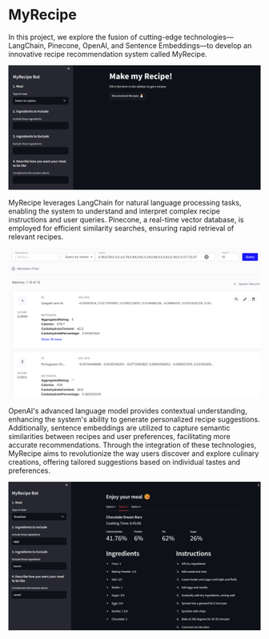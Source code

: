 # MyRecipe

In this project, we explore the fusion of cutting-edge technologies—LangChain, Pinecone, OpenAI, and Sentence Embeddings—to develop an innovative recipe recommendation system called MyRecipe. 

<img src="/images/intro_bot.png" >

MyRecipe leverages LangChain for natural language processing tasks, enabling the system to understand and interpret complex recipe instructions and user queries. Pinecone, a real-time vector database, is employed for efficient similarity searches, ensuring rapid retrieval of relevant recipes. 

<img src="/images/pinecone_vectordb.png" >


OpenAI's advanced language model provides contextual understanding, enhancing the system's ability to generate personalized recipe suggestions. Additionally, sentence embeddings are utilized to capture semantic similarities between recipes and user preferences, facilitating more accurate recommendations. Through the integration of these technologies, MyRecipe aims to revolutionize the way users discover and explore culinary creations, offering tailored suggestions based on individual tastes and preferences.

<img src="/images/Output_bot.png" >

